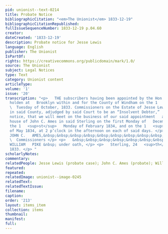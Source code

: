 ```yaml
---
pid: unionist--text-0214
title: Probate Notice
bibliographicCitation: "<em>The Unionist</em> 1833-12-19"
bibliographicCitationRepublished: 
fullIssueSequenceNumber: 1833-12-19 p.04.60
creator: 
dateCreated: '1833-12-19'
description: Probate notice for Jesse Lewis
language: English
publisher: The Unionist
IsPartOf: 
rights: https://creativecommons.org/publicdomain/mark/1.0/
source: The Unionist
subject: Legal Notices
type: Text
category: Unionist content
articleType: 
volume: '1'
issue: '20'
transcription: "<p>   THE subscribers having been appointed by the Hon. Superior Court
  holden at   Brooklyn within and for the County of Windham on the 1   <sup>st</sup>
  \  Tuesday of October, 1833. Commissioners on the Estate of Jesse Lewis of   Sterling
  in said County, adjudged by said Court to be an “Insolvent Debtor,”   hereby give
  notice, that we will meet on the business of our said appointment   at the dwelling
  house of John C. Ames in said Sterling on the first Monday of   December 1833, on
  the 1   <sup>st</sup>   Monday of February 1834, and on the 1   <sup>st</sup>   Thursday
  of May 1834, at 2 p’clock in the afternoon on each of said days. </p> <p>   &nbsp;&nbsp;&nbsp;&nbsp;&nbsp;&nbsp;&nbsp;&nbsp;&nbsp;&nbsp;&nbsp;
  JOHN C.   AMES,&nbsp;&nbsp;&nbsp;&nbsp;&nbsp;&nbsp;&nbsp;&nbsp;&nbsp;&nbsp;&nbsp;
  \  Commissioners </p> <p>   &nbsp;&nbsp;&nbsp;&nbsp;&nbsp;&nbsp;&nbsp;&nbsp;&nbsp;&nbsp;&nbsp;
  WILLIAM   PIKE &nbsp; under oath, </p> <p>   Sterling, 24   <sup>th</sup>   October,
  1833. </p> "
scholarlyNotes: 
commentary: 
relatedPeople: Jesse Lewis (probate case); John C. Ames (probate); William Pike (probate)
featured: 
repeated: 
relatedImage: unionist--image-0245
relatedText: 
relatedTextIssue: 
filename: 
caption: 
order: '213'
layout: items_item
collection: items
thumbnail: 
manifest: 
full: 
---
```

